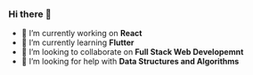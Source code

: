 ### Hi there 👋

- 🔭 I’m currently working on **React**
- 🌱 I’m currently learning **Flutter**
- 👯 I’m looking to collaborate on **Full Stack Web Developemnt**
- 🤔 I’m looking for help with **Data Structures and Algorithms**

